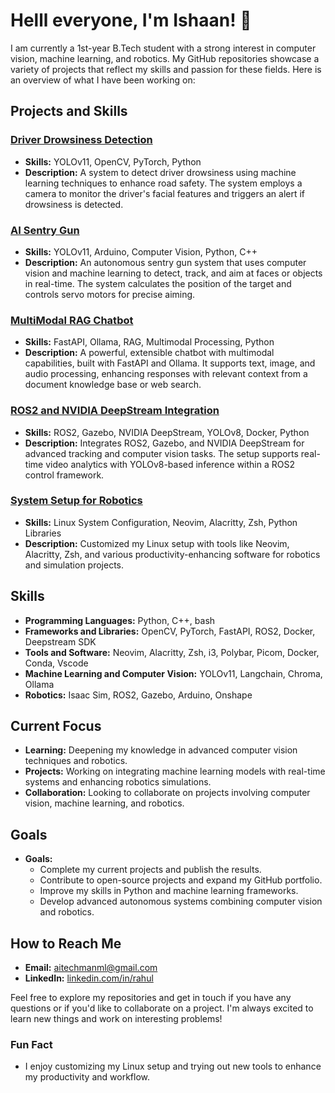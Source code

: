 # Helll everyone, I'm Ishaan! 👋

I am currently a 1st-year B.Tech student with a strong interest in computer vision, machine learning, and robotics. My GitHub repositories showcase a variety of projects that reflect my skills and passion for these fields. Here is an overview of what I have been working on:

## Projects and Skills

### [Driver Drowsiness Detection](https://github.com/sim-daas/driver-drowsiness-detector)
- **Skills:** YOLOv11, OpenCV, PyTorch, Python
- **Description:** A system to detect driver drowsiness using machine learning techniques to enhance road safety. The system employs a camera to monitor the driver's facial features and triggers an alert if drowsiness is detected.

### [AI Sentry Gun](https://github.com/sim-daas/sentry-turret)
- **Skills:** YOLOv11, Arduino, Computer Vision, Python, C++
- **Description:** An autonomous sentry gun system that uses computer vision and machine learning to detect, track, and aim at faces or objects in real-time. The system calculates the position of the target and controls servo motors for precise aiming.

### [MultiModal RAG Chatbot](https://github.com/sim-daas/multimodal-rag)
- **Skills:** FastAPI, Ollama, RAG, Multimodal Processing, Python
- **Description:** A powerful, extensible chatbot with multimodal capabilities, built with FastAPI and Ollama. It supports text, image, and audio processing, enhancing responses with relevant context from a document knowledge base or web search.

### [ROS2 and NVIDIA DeepStream Integration](https://github.com/sim-daas/roswithai)
- **Skills:** ROS2, Gazebo, NVIDIA DeepStream, YOLOv8, Docker, Python
- **Description:** Integrates ROS2, Gazebo, and NVIDIA DeepStream for advanced tracking and computer vision tasks. The setup supports real-time video analytics with YOLOv8-based inference within a ROS2 control framework.

### [System Setup for Robotics](https://github.com/sim-daas/systemsetup)
- **Skills:** Linux System Configuration, Neovim, Alacritty, Zsh, Python Libraries
- **Description:** Customized my Linux setup with tools like Neovim, Alacritty, Zsh, and various productivity-enhancing software for robotics and simulation projects.

## Skills

- **Programming Languages:** Python, C++, bash
- **Frameworks and Libraries:** OpenCV, PyTorch, FastAPI, ROS2, Docker, Deepstream SDK
- **Tools and Software:** Neovim, Alacritty, Zsh, i3, Polybar, Picom, Docker, Conda, Vscode
- **Machine Learning and Computer Vision:** YOLOv11, Langchain, Chroma, Ollama
- **Robotics:** Isaac Sim, ROS2, Gazebo, Arduino, Onshape

## Current Focus

- **Learning:** Deepening my knowledge in advanced computer vision techniques and robotics.
- **Projects:** Working on integrating machine learning models with real-time systems and enhancing robotics simulations.
- **Collaboration:** Looking to collaborate on projects involving computer vision, machine learning, and robotics.

## Goals

- **Goals:**
  - Complete my current projects and publish the results.
  - Contribute to open-source projects and expand my GitHub portfolio.
  - Improve my skills in Python and machine learning frameworks.
  - Develop advanced autonomous systems combining computer vision and robotics.

## How to Reach Me

- **Email:** aitechmanml@gmail.com
- **LinkedIn:** [linkedin.com/in/rahul](https://linkedin.com/in/rahul)

Feel free to explore my repositories and get in touch if you have any questions or if you'd like to collaborate on a project. I'm always excited to learn new things and work on interesting problems!

### Fun Fact

- I enjoy customizing my Linux setup and trying out new tools to enhance my productivity and workflow.


<!--
**sim-daas/sim-daas** is a ✨ _special_ ✨ repository because its `README.md` (this file) appears on your GitHub profile.

Here are some ideas to get you started:

- 🔭 I’m currently working on ...
- 🌱 I’m currently learning ...
- 👯 I’m looking to collaborate on ...
- 🤔 I’m looking for help with ...
- 💬 Ask me about ...
- 📫 How to reach me: ...
- 😄 Pronouns: ...
- ⚡ Fun fact: ...
-->
